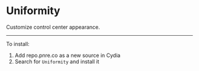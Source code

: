 Uniformity
============

Customize control center appearance.

---

To install:

1. Add repo.pnre.co as a new source in Cydia
2. Search for `Uniformity` and install it
